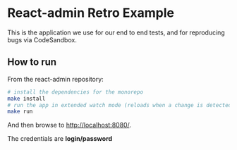 # React-admin Retro Example

This is the application we use for our end to end tests, and for reproducing bugs via CodeSandbox.

## How to run

From the react-admin repository:

```sh
# install the dependencies for the monorepo
make install
# run the app in extended watch mode (reloads when a change is detected in the app code and in the packages code)
make run
```

And then browse to [http://localhost:8080/](http://localhost:8080/).

The credentials are **login/password**
